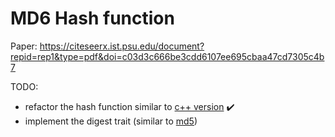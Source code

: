 # MD6 Hash function 
Paper: https://citeseerx.ist.psu.edu/document?repid=rep1&type=pdf&doi=c03d3c666be3cdd6107ee695cbaa47cd7305c4b7

TODO: 
- refactor the hash function similar to [c++ version](https://github.com/brbsh/samp-plugin-md6/tree/master) ✔️
- implement the digest trait (similar to [md5](https://github.com/RustCrypto/hashes/tree/master/md5))
